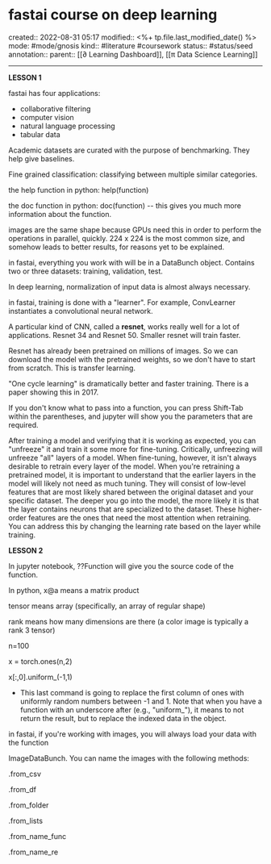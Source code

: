 # fastai course on deep learning
created:: 2022-08-31 05:17
modified:: <%+ tp.file.last_modified_date() %>
mode: #mode/gnosis
kind:: #literature #coursework
status:: #status/seed
annotation:: 
parent:: [[∂ Learning Dashboard]], [[π Data Science Learning]]
***


**LESSON 1**

fastai has four applications:

- collaborative filtering
- computer vision
- natural language processing
- tabular data

Academic datasets are curated with the purpose of benchmarking. They help give baselines.

Fine grained classification: classifying between multiple similar categories.

the help function in python: help(function)

the doc function in python: doc(function) -- this gives you much more information about the function.

images are the same shape because GPUs need this in order to perform the operations in parallel, quickly. 224 x 224 is the most common size, and somehow leads to better results, for reasons yet to be explained.

in fastai, everything you work with will be in a DataBunch object. Contains two or three datasets: training, validation, test.

In deep learning, normalization of input data is almost always necessary.

in fastai, training is done with a "learner". For example, ConvLearner instantiates a convolutional neural network.

A particular kind of CNN, called a **resnet**, works really well for a lot of applications. Resnet 34 and Resnet 50. Smaller resnet will train faster.

Resnet has already been pretrained on millions of images. So we can download the model with the pretrained weights, so we don't have to start from scratch. This is transfer learning.

"One cycle learning" is dramatically better and faster training. There is a paper showing this in 2017.

If you don't know what to pass into a function, you can press Shift-Tab within the parentheses, and jupyter will show you the parameters that are required.

After training a model and verifying that it is working as expected, you can "unfreeze" it and train it some more for fine-tuning. Critically, unfreezing will unfreeze "all" layers of a model. When fine-tuning, however, it isn't always desirable to retrain every layer of the model. When you're retraining a pretrained model, it is important to understand that the earlier layers in the model will likely not need as much tuning. They will consist of low-level features that are most likely shared between the original dataset and your specific dataset. The deeper you go into the model, the more likely it is that the layer contains neurons that are specialized to the dataset. These higher-order features are the ones that need the most attention when retraining. You can address this by changing the learning rate based on the layer while training.

**LESSON 2**

In jupyter notebook, ??Function will give you the source code of the function.

In python, x@a means a matrix product

tensor means array (specifically, an array of regular shape)

rank means how many dimensions are there (a color image is typically a rank 3 tensor)

n=100

x = torch.ones(n,2)

x[:,0].uniform_(-1,1)

- This last command is going to replace the first column of ones with uniformly random numbers between -1 and 1. Note that when you have a function with an underscore after (e.g., "uniform_"), it means to not return the result, but to replace the indexed data in the object.

in fastai, if you're working with images, you will always load your data with the function

ImageDataBunch. You can name the images with the following methods:

.from_csv

.from_df

.from_folder

.from_lists

.from_name_func

.from_name_re